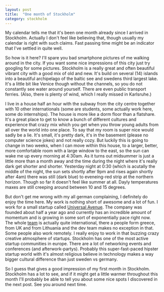 ```yaml
---
layout: post
title:  "One month of Stockholm"
category: stockholm
---
```


My calendar tells me that it's been one month already since I arrived in Stockholm. 
Actually I don't feel like believing that, though usually my calendar is right with such claims.
Fast passing time might be an indicator that I've settled in quite well.

So how is it here?
I'll spare you bad smartphone pictures of me walking around in the city. 
If you want some nice impressions of this city just try googling for some pictures.
Stockholm is a really great and often beautiful vibrant city with a good mix of old and new.
It's build on several (14) islands into a beautiful archipelago of the baltic see and swedens third largest lake.
It's a little bit like Venice though without the channels, so you do not constantly see water around yourself. 
There are even public transport ferries.
(Also, there is plenty of wind, which I really missed in Karlsruhe.)

I live in a house half an hour with the subway from the city centre together with 10 other internationals (some are students, some actually work here, some do internships).
The house is more like a dorm floor than a flatshare.
It's a great place to get to know a bunch of different cultures and experience that crazy mix which you get when you throw young adults from all over the world into one place.
To say that my room is super nice would sadly be a lie. It's small, it's pretty dark, it's in the basement (please no computer science jokes) and not really cozy. 
But luckily this is going to change in two weeks, when I can move within this house, to a larger, better, more comfortable room with a large window to the east, so the sun can wake me up every morning at 4:30am.
As it turns out midsummer is just a little more than a month away and the time during the night where it's really dark get shorter and shorter. 
Yesterday night at 0:30 (which is acutally the middle of the night, the sun sets shortly after 9pm and rises again shortly after 4am) there was still (dark blue) to eveneing-red strip at the northern horizon. 
Though so far it doesn't feel like summer at all. 
Dayly temperatures maxes are still creeping around between 10 and 15 degrees. 

But don't get me wrong with my all german complaining, I definitely do enjoy the time here.
My work is nothing short of awesome and a lot of fun.
I work for a small startup called [Universal Avenue](https://www.universalavenue.com/).
The company was founded about half a year ago and currently has an incredible amount of momentum and is growing in some sort of exponentially pace right now.
The whole [team](https://www.universalavenue.com/team?locale=en) is actually quite international, there a people form greece, from UK and from Lithuania and the dev team makes no exception in that. 
Some people also work remotely.
I really enjoy to work in that buzzing crazy creative atmosphere of startups.
Stockholm has one of the most active startup communities in europe.
There are a lot of networking events and conferences (and afterwork-partys).
Probably this super-fast-paced hipster startup world with it's almost religious believe in technology makes a way bigger cultural difference than just sweden vs germany.

So I guess that gives a good impression of my first month in Stockholm.
Stockholm has a lot to see, and if it might get a little warmer throughout this month I'll probably be able to tell you about some nice spots I discovered in the next post.
See you around next time.
